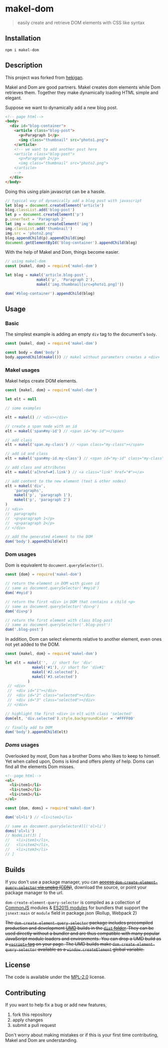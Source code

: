 # makel-dom

> easily create and retrieve DOM elements with CSS like syntax

## Installation
```shell
npm i makel-dom
```

## Description

This project was forked from [hekigan](https://github.com/hekigan/dom-create-element-query-selector).

Makel and Dom are good partners. Makel creates dom elements while Dom retrieves them. Together they make dynamically loading HTML simple and elegant.

Suppose we want to dynamically add a new blog post.
```html
<!-- page html-->
<body>
  <div id="blog-container">
    <article class="blog-post">
      <p>Paragraph 1</p>
      <img class="thumbnail" src="photo1.png">
    </article>
    <!-- we want to add another post here
    <article class="blog-post">
      <p>Paragraph 2</p>
      <img class="thumbnail" src="photo2.png">
    </article>
    -->
  </div>
</body>
```

Doing this using plain javascript can be a hassle.
```js
// typical way of dynamically add a blog post with javascript
let blog = document.createElement('article')
blog.classList.add('blog-post')
let p = document.createElement('p')
p.innerText = 'Paragraph 2'
let img = document.createElement('img')
img.classList.add('thumbnail')
img.src = 'photo2.png'
blog.appendChild(p).appendChild(img)
document.getElementById('blog-container').appendChild(blog)
```

With the help of Makel and Dom, things become easier.
```js
// using makel-dom
const {makel, dom} = require('makel-dom')

let blog = makel('article.blog-post',
              makel('p', 'Paragraph 2'),
              makel('img.thumbnail[src=photo1.png]'))

dom('#blog-container').appendChild(blog)
```

## Usage

### Basic

The simplest example is adding an empty `div` tag to the document's `body`.
```js
const {makel, dom} = require('makel-dom')

const body = dom('body')
body.appendChild(makel()) // makel without parameters creates a <div>
```

### Makel usages
Makel helps create DOM elements.
```js
const {makel, dom} = require('makel-dom')

let elt = null

// some examples

elt = makel() // <div></div>

// create a span node with an id
elt = makel('span#my-id') // <span id="my-id"></span>

// add class
elt = makel('span.my-class') // <span class="my-class"></span>

// add id and class
elt = makel('span#my-id.my-class') // <span id="my-id" class="my-class"></span>

// add class and attributes
elt = makel('a[href=#].link') // <a class="link" href="#"></a>

// add content to the new element (text & other nodes)
elt = makel('div',
    'paragraphs',
    makel('p', 'paragraph 1'),
    makel('p', 'paragraph 2')
)
// <div>
//  paragraphs
//  <p>paragraph 1</p>
//  <p>paragraph 2</p>
// </div>

// add the generated element to the DOM
dom('body').appendChild(elt)
```
### Dom usages
Dom is equivalent to `document.querySelector()`.
```js
const {dom} = require('makel-dom')

// return the element in DOM with given id
// same as document.querySelector('#myid')
dom('#myid')  

// return the first <div> in DOM that contains a child <p>
// same as document.querySelector('div>p')
dom('div>p')

// return the first element with class blog-post
// same as document.querySelector('.blog-post')
dom('.blog-post')
```
In addition, Dom can select elements relative to another element, even ones not yet added to the DOM.
```js
const {makel, dom} = require('makel-dom')

let elt = makel('',  // short for 'div'
            makel('#1'), // short for 'div#1'
            makel('#2.selected'),
            makel('#3.selected')
          )
 // <div>
 //  <div id="1"></div>
 //  <div id="2" class="selected"></div>
 //  <div id="3" class="selected"></div>
 // </div>

// highlight the first <div> in elt with class 'selected'
dom(elt, 'div.selected').style.backgroundColor = '#FFFF00'

// finally add to DOM
dom('body').appendChild(elt)
```
### _Doms_ usages
Overlooked by most, Dom has a brother Doms who likes to keep to himself. Yet when called upon, Doms is kind and offers plenty of help. Doms can find all the elements Dom misses.
```html
<!--page html-->
<ol>
  <li>item1</li>
  <li>item2</li>
  <li>item3</li>
</ol>
```
```js
const {dom, doms} = require('makel-dom')

dom('ol>li') // <li>item1</li>

// same as document.querySelectorAll('ol>li')
doms('ol>li')
// NodeList(3) [
//   <li>item1</li>,
//   <li>item2</li>,
//   <li>item3</li>
// ]
```

## Builds

If you don't use a package manager, you can ~~[access `dom-create-element-query-selector` via unpkg (CDN)](https://unpkg.com/dom-create-element-query-selector/)~~, download the source, or point your package manager to the url.

`dom-create-element-query-selector` is compiled as a collection of [CommonJS](http://webpack.github.io/docs/commonjs.html) modules & [ES2015 modules](http://www.2ality.com/2014/09/es6-modules-final.html) for bundlers that support the `jsnext:main` or `module` field in package.json (Rollup, Webpack 2)

~~The `dom-create-element-query-selector` package includes precompiled production and development [UMD](https://github.com/umdjs/umd) builds in the [`dist` folder](https://unpkg.com/dom-create-element-query-selector/dist/). They can be used directly without a bundler and are thus compatible with many popular JavaScript module loaders and environments. You can drop a UMD build as a [`<script>` tag](https://unpkg.com/dom-create-element-query-selector) on your page. The UMD builds make `dom-create-element-query-selector` available as a `window.createElement` global variable.~~

## License

The code is available under the [MPL-2.0](LICENSE) license.

## Contributing

If you want to help fix a bug or add new features,
1. fork this repository
2. apply changes
3. submit a pull request

Don't worry about making mistakes or if this is your first time contributing, Makel and Dom are understanding.
